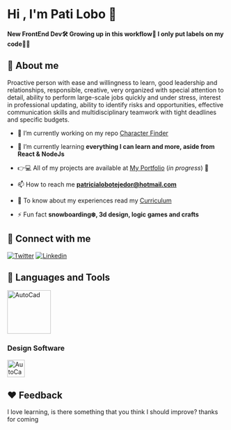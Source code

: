 # Hi , I'm Pati Lobo 🐺
**New FrontEnd Dev🛠 Growing up in this workflow🎢 I only put labels on my code🙆‍♀️**


## 🐤 About me 
Proactive person with ease and willingness to learn, good leadership and relationships, responsible, creative, very organized with special attention to detail, ability to perform large-scale jobs quickly and under stress, interest in professional updating, ability to identify risks and opportunities, effective communication skills and multidisciplinary teamwork with tight deadlines and specific budgets.

- 🔭 I’m currently working on my repo [Character Finder](https://github.com/PatriciaLoboTejedor/character-finder)

- 👶 I’m currently learning **everything I can learn and more, aside from React & NodeJs**

- 👉💻 All of my projects are available at [My Portfolio](https://github.com/PatriciaLoboTejedor/Portfolio) (*in progress*) 🚧

- 📫 How to reach me **patricialobotejedor@hotmail.com**

- 📄 To know about my experiences read my [Curriculum](https://github.com/PatriciaLoboTejedor/PatriciaLoboTejedor/files/6843310/CV-Patricia.Lobo_FrontEnd.Developer-July21-02.pdf)

- ⚡ Fun fact **snowboarding❄️, 3d design, logic games and crafts**

## 👀 Connect with me 
[![Twitter](https://img.shields.io/badge/Twitter-1DA1F2?style=flat&logo=twitter&logoColor=white)](https://twitter.com/intent/follow?screen_name=LoboPatii)
[![Linkedin](https://img.shields.io/badge/LinkedIn-0077B5?style=flat&logo=linkedin&logoColor=white)](https://www.linkedin.com/in/patricia-lobo-tejedor/)

## 👅 Languages and Tools 
<img alt="AutoCad" height="100" src="https://user-images.githubusercontent.com/81681513/126315233-b2a38f32-c55f-4cbc-8146-ec9e39d2919f.png" />

### Design Software
<img alt="AutoCad" height="40" src="https://user-images.githubusercontent.com/81681513/126312669-af8fe7e4-c4d5-4d71-b104-8881455c6f0f.png" />

## ♥️ Feedback
I love learning, is there something that you think I should improve? thanks for coming

[comment]: <> (<img align="center" src="https://github-readme-stats.vercel.app/api/top-langs?username=patricialobotejedor&show_icons=true&locale=en&layout=compact" alt="patricialobotejedor" />)


